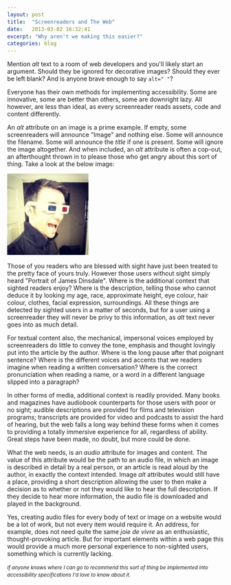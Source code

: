 ```yaml
---
layout: post
title:  "Screenreaders and The Web"
date:   2013-03-02 16:32:41
excerpt: "Why aren't we making this easier?"
categories: blog
---
```


Mention *alt* text to a room of web developers and you'll likely start an argument. Should they be ignored for decorative images? Should they ever be left blank? And is anyone brave enough to say `alt=" "`?

Everyone has their own methods for implementing accessibility. Some are innovative, some are better than others, some are downright lazy. All however, are less than ideal, as every screenreader reads assets, code and content differently.

An *alt* attribute on an image is a prime example. If empty, some screenreaders will announce "Image" and nothing else. Some will announce the filename. Some will announce the *title* if one is present. Some will ignore the image altogether. And when included, an *alt* attribute is often a cop-out, an afterthought thrown in to please those who get angry about this sort of thing. Take a look at the below image:

![Portrait of James Dinsdale](/assets/dist/img/me2.jpg)

Those of you readers who are blessed with sight have just been treated to the pretty face of yours truly. However those users without sight simply heard "Portrait of James Dinsdale". Where is the additional context that sighted readers enjoy? Where is the description, telling those who cannot deduce it by looking my age, race, approximate height, eye colour, hair colour, clothes, facial expression, surroundings. All these things are detected by sighted users in a matter of seconds, but for a user using a screenreader they will never be privy to this information, as *alt* text never goes into as much detail.

For textual content also, the mechanical, impersonal voices employed by screenreaders do little to convey the tone, emphasis and thought lovingly put into the article by the author. Where is the long pause after that poignant sentence? Where is the different voices and accents that we readers imagine when reading a written conversation? Where is the correct pronunciation when reading a name, or a word in a different language slipped into a paragraph?

In other forms of media, additional context is readily provided. Many books and magazines have audiobook counterparts for those users with poor or no sight; audible descriptions are provided for films and television programs; transcripts are provided for video and podcasts to assist the hard of hearing, but the web falls a long way behind these forms when it comes to providing a totally immersive experience for all, regardless of ability. Great steps have been made, no doubt, but more could be done.

What the web needs, is an *audio* attribute for images and content. The value of this attribute would be the path to an audio file, in which an image is described in detail by a real person, or an article is read aloud by the author, in exactly the context intended. Image *alt* attributes would still have a place, providing a short description allowing the user to then make a decision as to whether or not they would like to hear the full description. If they decide to hear more information, the audio file is downloaded and played in the background.

Yes, creating audio files for every body of text or image on a website would be a lot of work, but not every item would require it. An address, for example, does not need quite the same *joie de vivre* as an enthusiastic, thought-provoking article. But for important elements within a web page this would provide a much more personal experience to non-sighted users, something which is currently lacking.

<small><em class="blue">If anyone knows where I can go to recommend this sort of thing be implemented into accessibility specifications I'd love to know about it.</em></small>